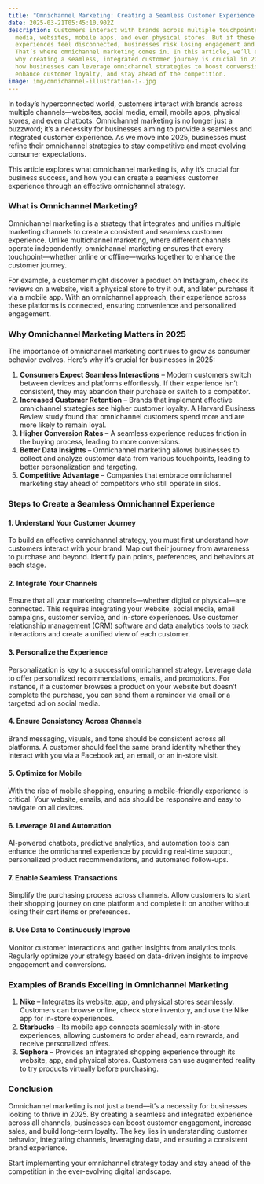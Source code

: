 ```yaml
---
title: "Omnichannel Marketing: Creating a Seamless Customer Experience in 2025"
date: 2025-03-21T05:45:10.902Z
description: Customers interact with brands across multiple touchpoints—social
  media, websites, mobile apps, and even physical stores. But if these
  experiences feel disconnected, businesses risk losing engagement and sales.
  That’s where omnichannel marketing comes in. In this article, we’ll explore
  why creating a seamless, integrated customer journey is crucial in 2025 and
  how businesses can leverage omnichannel strategies to boost conversions,
  enhance customer loyalty, and stay ahead of the competition.
image: img/omnichannel-illustration-1-.jpg
---
```

<!--StartFragment-->

In today’s hyperconnected world, customers interact with brands across multiple channels—websites, social media, email, mobile apps, physical stores, and even chatbots. Omnichannel marketing is no longer just a buzzword; it’s a necessity for businesses aiming to provide a seamless and integrated customer experience. As we move into 2025, businesses must refine their omnichannel strategies to stay competitive and meet evolving consumer expectations.

This article explores what omnichannel marketing is, why it’s crucial for business success, and how you can create a seamless customer experience through an effective omnichannel strategy.

### What is Omnichannel Marketing?

Omnichannel marketing is a strategy that integrates and unifies multiple marketing channels to create a consistent and seamless customer experience. Unlike multichannel marketing, where different channels operate independently, omnichannel marketing ensures that every touchpoint—whether online or offline—works together to enhance the customer journey.

For example, a customer might discover a product on Instagram, check its reviews on a website, visit a physical store to try it out, and later purchase it via a mobile app. With an omnichannel approach, their experience across these platforms is connected, ensuring convenience and personalized engagement.

### Why Omnichannel Marketing Matters in 2025

The importance of omnichannel marketing continues to grow as consumer behavior evolves. Here’s why it’s crucial for businesses in 2025:

1. **Consumers Expect Seamless Interactions** – Modern customers switch between devices and platforms effortlessly. If their experience isn’t consistent, they may abandon their purchase or switch to a competitor.
2. **Increased Customer Retention** – Brands that implement effective omnichannel strategies see higher customer loyalty. A Harvard Business Review study found that omnichannel customers spend more and are more likely to remain loyal.
3. **Higher Conversion Rates** – A seamless experience reduces friction in the buying process, leading to more conversions.
4. **Better Data Insights** – Omnichannel marketing allows businesses to collect and analyze customer data from various touchpoints, leading to better personalization and targeting.
5. **Competitive Advantage** – Companies that embrace omnichannel marketing stay ahead of competitors who still operate in silos.

### Steps to Create a Seamless Omnichannel Experience

#### 1. **Understand Your Customer Journey**

To build an effective omnichannel strategy, you must first understand how customers interact with your brand. Map out their journey from awareness to purchase and beyond. Identify pain points, preferences, and behaviors at each stage.

#### 2. **Integrate Your Channels**

Ensure that all your marketing channels—whether digital or physical—are connected. This requires integrating your website, social media, email campaigns, customer service, and in-store experiences. Use customer relationship management (CRM) software and data analytics tools to track interactions and create a unified view of each customer.

#### 3. **Personalize the Experience**

Personalization is key to a successful omnichannel strategy. Leverage data to offer personalized recommendations, emails, and promotions. For instance, if a customer browses a product on your website but doesn’t complete the purchase, you can send them a reminder via email or a targeted ad on social media.

#### 4. **Ensure Consistency Across Channels**

Brand messaging, visuals, and tone should be consistent across all platforms. A customer should feel the same brand identity whether they interact with you via a Facebook ad, an email, or an in-store visit.

#### 5. **Optimize for Mobile**

With the rise of mobile shopping, ensuring a mobile-friendly experience is critical. Your website, emails, and ads should be responsive and easy to navigate on all devices.

#### 6. **Leverage AI and Automation**

AI-powered chatbots, predictive analytics, and automation tools can enhance the omnichannel experience by providing real-time support, personalized product recommendations, and automated follow-ups.

#### 7. **Enable Seamless Transactions**

Simplify the purchasing process across channels. Allow customers to start their shopping journey on one platform and complete it on another without losing their cart items or preferences.

#### 8. **Use Data to Continuously Improve**

Monitor customer interactions and gather insights from analytics tools. Regularly optimize your strategy based on data-driven insights to improve engagement and conversions.

### Examples of Brands Excelling in Omnichannel Marketing

1. **Nike** – Integrates its website, app, and physical stores seamlessly. Customers can browse online, check store inventory, and use the Nike app for in-store experiences.
2. **Starbucks** – Its mobile app connects seamlessly with in-store experiences, allowing customers to order ahead, earn rewards, and receive personalized offers.
3. **Sephora** – Provides an integrated shopping experience through its website, app, and physical stores. Customers can use augmented reality to try products virtually before purchasing.

### Conclusion

Omnichannel marketing is not just a trend—it’s a necessity for businesses looking to thrive in 2025. By creating a seamless and integrated experience across all channels, businesses can boost customer engagement, increase sales, and build long-term loyalty. The key lies in understanding customer behavior, integrating channels, leveraging data, and ensuring a consistent brand experience.

Start implementing your omnichannel strategy today and stay ahead of the competition in the ever-evolving digital landscape.

<!--EndFragment-->